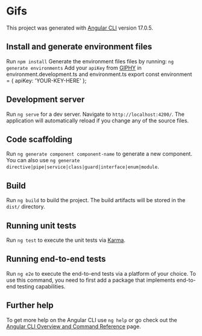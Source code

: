# Gifs

This project was generated with [Angular CLI](https://github.com/angular/angular-cli) version 17.0.5.

## Install and generate environment files

Run `npm install`
Generate the environment files files by running:
`ng generate environments`
Add your `apiKey` from [GIPHY](https://developers.giphy.com/dashboard/) in environment.development.ts and environment.ts
export const environment = {
  apiKey: 'YOUR-KEY-HERE'
};

## Development server

Run `ng serve` for a dev server. Navigate to `http://localhost:4200/`. The application will automatically reload if you change any of the source files.

## Code scaffolding

Run `ng generate component component-name` to generate a new component. You can also use `ng generate directive|pipe|service|class|guard|interface|enum|module`.

## Build

Run `ng build` to build the project. The build artifacts will be stored in the `dist/` directory.

## Running unit tests

Run `ng test` to execute the unit tests via [Karma](https://karma-runner.github.io).

## Running end-to-end tests

Run `ng e2e` to execute the end-to-end tests via a platform of your choice. To use this command, you need to first add a package that implements end-to-end testing capabilities.

## Further help

To get more help on the Angular CLI use `ng help` or go check out the [Angular CLI Overview and Command Reference](https://angular.io/cli) page.
